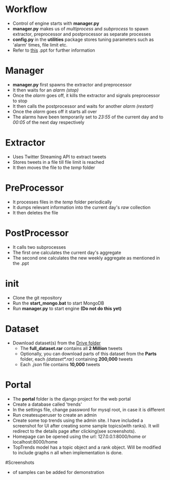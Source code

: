 # Workflow

* Control of engine starts with **manager.py**
* **manager.py** makes us of *multiprocess* and *subprocess* to spawn extractor, preprocessor and postprocessor as separate processes
* **config.py** in the **utilities** package stores tuning parameters such as 'alarm' times, file limit etc.
* Refer to [this](https://drive.google.com/file/d/0B4cI0VUerUwedEVlNHF2bTk0ckU/view?usp=sharing) .ppt for further information

# Manager

* **manager.py** first spawns the extractor and preprocessor
* It then waits for an *alarm (stop)* 
* Once the *alarm* goes off, it kills the extractor and signals preprocessor to stop
* It then calls the postprocessor and waits for another *alarm (restart)*
* Once the *alarm* goes off it starts all over
* The alarms have been temporarily set to *23:55* of the current day and to *00:05* of the next day respectively

# Extractor

* Uses Twitter Streaming API to extract tweets
* Stores tweets in a file till file limit is reached
* It then moves the file to the *temp* folder

# PreProcessor

* It processes files in the *temp* folder periodically
* It dumps relevant information into the current day's *raw* collection
* It then deletes the file

# PostProcessor

* It calls two subprocesses
* The first one calculates the current day's aggregate
* The second one calculates the new weekly aggregate as mentioned in the .ppt


# init

* Clone the git repository
* Run the **start_mongo.bat** to start MongoDB
* Run **manager.py** to start engine **(Do not do this yet)**

# Dataset

* Download dataset(s) from the [Drive folder](https://drive.google.com/folderview?id=0B4cI0VUerUweVWhuOGJSTGR0b28&usp=sharing "Google Drive")
  * The **full_dataset.rar** contains all **2 Million** tweets
  * Optionally, you can download parts of this dataset from the **Parts** folder, each _(dataset\*.rar)_ containing **200,000** tweets 
  * Each *.json* file contains **10,000** tweets

# Portal

* The **portal** folder is the django project for the web portal
* Create a database called 'trends'
* In the settings file, change password for mysql root, in case it is different
* Run createsuperuser to create an admin
* Create some top trends using the admin site. I have included a screenshot for UI after creating some sample topics(with ranks). It will redirect to the details page after clicking(see screenshots).
* Homepage can be opened using the url: 127.0.0.1:8000/home or localhost:8000/home
* TopTrends model has a topic object and a rank object. Will be modified to include graphs n all when implementation is done.

#Screenshots
* of samples can be added for demonstration
